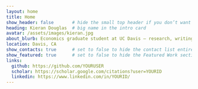 ```yaml
---
layout: home
title: Home
show_header: false       # hide the small top header if you don’t want duplicate name
heading: Kieran Douglas  # big name in the intro card
avatar: /assets/images/kieran.jpg
about_blurb: Economics graduate student at UC Davis — research, writing, and extracurriculars.
location: Davis, CA
show_contacts: true      # set to false to hide the contact list entirely
show_featured: true      # set to false to hide the Featured Work section
links:
  github: https://github.com/YOURUSER
  scholar: https://scholar.google.com/citations?user=YOURID
  linkedin: https://www.linkedin.com/in/YOURID/
---
```


